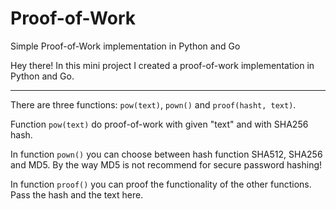 # Proof-of-Work
Simple Proof-of-Work implementation in Python and Go

Hey there!
In this mini project I created a proof-of-work implementation in Python and Go.

---
There are three functions: `pow(text)`, `pown()` and `proof(hasht, text)`.

Function `pow(text)` do proof-of-work with given "text" and with SHA256 hash.

In function `pown()` you can choose between hash function SHA512, SHA256 and MD5. By the way MD5 is not recommend for secure password hashing!

In function `proof()` you can proof the functionality of the other functions. Pass the hash and the text here.
